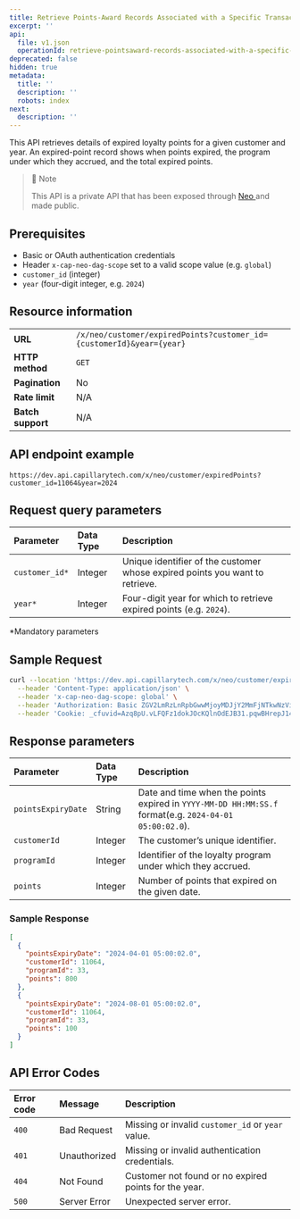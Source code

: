 ```yaml
---
title: Retrieve Points‐Award Records Associated with a Specific Transaction ID
excerpt: ''
api:
  file: v1.json
  operationId: retrieve-pointsaward-records-associated-with-a-specific-transaction-id
deprecated: false
hidden: true
metadata:
  title: ''
  description: ''
  robots: index
next:
  description: ''
---
```

This API retrieves details of expired loyalty points for a given customer and year. An expired-point record shows when points expired, the program under which they accrued, and the total expired points.

> 🚧 Note
>
> This API is a private API that has been exposed through [Neo ](https://docs.capillarytech.com/docs/neo-quick-start)and made public.

## Prerequisites

* Basic or OAuth authentication credentials
* Header `x-cap-neo-dag-scope` set to a valid scope value (e.g. `global`)
* `customer_id` (integer)
* `year` (four-digit integer, e.g. `2024`)

## Resource information

|                   |                                                                      |
| :---------------- | :------------------------------------------------------------------- |
| **URL**           | `/x/neo/customer/expiredPoints?customer_id={customerId}&year={year}` |
| **HTTP method**   | `GET`                                                                |
| **Pagination**    | No                                                                   |
| **Rate limit**    | N/A                                                                  |
| **Batch support** | N/A                                                                  |

## API endpoint example

```text
https://dev.api.capillarytech.com/x/neo/customer/expiredPoints?customer_id=11064&year=2024
```

## Request query parameters

| Parameter      | Data Type | Description                                                                  |
| :------------- | :-------- | :--------------------------------------------------------------------------- |
| `customer_id*` | Integer   | Unique identifier of the customer whose expired points you want to retrieve. |
| `year*`        | Integer   | Four-digit year for which to retrieve expired points (e.g. `2024`).          |

\*Mandatory parameters

## Sample Request

```bash
curl --location 'https://dev.api.capillarytech.com/x/neo/customer/expiredPoints?customer_id=11064&year=2024' \
  --header 'Content-Type: application/json' \
  --header 'x-cap-neo-dag-scope: global' \
  --header 'Authorization: Basic ZGV2LmRzLnRpbGwwMjoyMDJjY2MmFjNTkwNzViOTY0YjA3MTUyZDIzNGI3MA==' \
  --header 'Cookie: _cfuvid=Azq8pU.vLFQFz1dokJOcKQlnOdEJB31.pqwBHrepJ14-1747219493263-0.0.1.1-604800000'
```

## Response parameters

| Parameter          | Data Type | Description                                                                                            |
| :----------------- | :-------- | :----------------------------------------------------------------------------------------------------- |
| `pointsExpiryDate` | String    | Date and time when the points expired in `YYYY-MM-DD HH:MM:SS.f` format(e.g. `2024-04-01 05:00:02.0`). |
| `customerId`       | Integer   | The customer’s unique identifier.                                                                      |
| `programId`        | Integer   | Identifier of the loyalty program under which they accrued.                                            |
| `points`           | Integer   | Number of points that expired on the given date.                                                       |

### Sample Response

```json
[
  {
    "pointsExpiryDate": "2024-04-01 05:00:02.0",
    "customerId": 11064,
    "programId": 33,
    "points": 800
  },
  {
    "pointsExpiryDate": "2024-08-01 05:00:02.0",
    "customerId": 11064,
    "programId": 33,
    "points": 100
  }
]
```

## API Error Codes

| Error code | Message      | Description                                           |
| :--------- | :----------- | :---------------------------------------------------- |
| `400`      | Bad Request  | Missing or invalid `customer_id` or `year` value.     |
| `401`      | Unauthorized | Missing or invalid authentication credentials.        |
| `404`      | Not Found    | Customer not found or no expired points for the year. |
| `500`      | Server Error | Unexpected server error.                              |